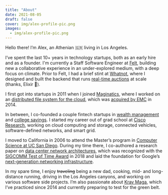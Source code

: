 ```yaml
---
title: "About"
date: 2021-08-05
draft: false
cover: img/alex-profile-pic.png
images:
  - img/alex-profile-pic.png
---
```


Hello there! I’m Alex, an Athenian 🇬🇷 living in Los Angeles.

I’ve spent the last 10+ years in technology startups, both as an early hire and as a founder. I'm currently a Staff Software Engineer at [Felt](https://felt.com), building new a collaborative experience in an under-explored medium, with a deep focus on climate. Prior to Felt, I had a brief stint at [Whatnot](https://www.whatnot.com/), where I designed and built the backend that runs [real-time auctions](https://thinkingelixir.com/podcast-episodes/051-live-auctions-with-alex-loukissas/) at scale (thanks, Elixir 💜).

I first got into startups in 2011 when I joined [Maginatics](https://web.archive.org/web/20140628160659/https://maginatics.com/), where I worked on an [distributed file system for the cloud](https://alexloukissas.com/#), which was [acquired by EMC](https://www.theregister.co.uk/2014/10/28/emc_buying_maginatics_and_spanning/) in 2014.

In between, I co-founded a couple fintech startups in [wealth management](https://agentrisk.com/) and [college savings](http://web.archive.org/web/20180319000951/http://easy529.com/). I started my career out of grad school at [Cisco Research](https://research.cisco.com/), working on cloud computing and storage, connected vehicles, software-defined networks, and smart grid.

I moved to California in 2006 to attend the Master’s program in [Computer Science at UC San Diego](https://cse.ucsd.edu/). During my time there, I co-authored a research paper on [data center network architectures](https://dl.acm.org/citation.cfm?id=1402967), which was recognized with the [SIGCOMM Test of Time Award](https://www.sigcomm.org/awards/test-of-time-paper-award) in 2018 and laid the foundation for Google’s [next-generation networking infrastructure](https://ai.google/research/pubs/pub43837).

In my spare time, I enjoy ~~traveling~~ being a new dad, cooking, mid- and long-distance running, driving in the Los Angeles canyons, and working on various software side projects. I’m also passionate about [Krav Maga](https://en.wikipedia.org/wiki/Krav_Maga), which I’ve practiced since 2014 and currently preparing to test for the green belt.
